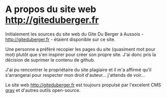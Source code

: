 # A propos du site web http://giteduberger.fr
Initialement les sources du site web du Gite Du Berger à Aussois - http://giteduberger.fr - étaient disponible sur ce site. 

Une personne a préféré recopier les pages du site (quasiment mot pour mot) plutôt que s'en inspirer pour créer son propre site. 
J'ai donc pris la décision de suprimer le contenu de github.

J'ai pu rencontrer le propriétaire du site plagiaire et il m'a affirmé qu'il s'arrangerai pour respecter mon droit d'auteur... j'attends de voir...

Le site web http://giteduberger.fr est toujours propulsé par l'excelent CMS [grav](getgrav.org) et d'autres outils open-source.
